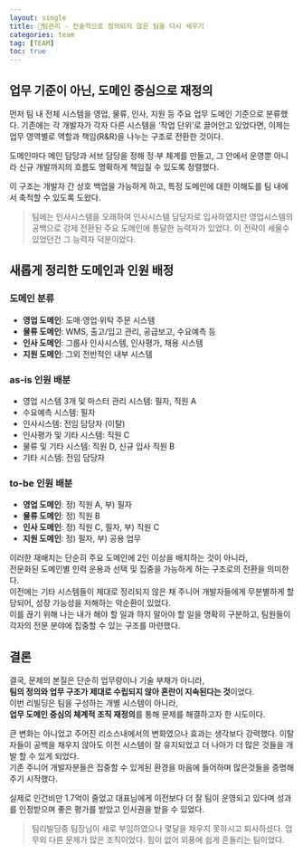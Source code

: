 ```yaml
---
layout: single
title: 🎯팀관리 - 전술적으로 정의되지 않은 팀을 다시 세우기
categories: team
tag: [TEAM]
toc: true
---
```


## 업무 기준이 아닌, 도메인 중심으로 재정의
먼저 팀 내 전체 시스템을 영업, 물류, 인사, 지원 등 주요 업무 도메인 기준으로 분류했다.
기존에는 각 개발자가 각자 다른 시스템을 ‘작업 단위’로 끌어안고 있었다면, 이제는 업무 영역별로 역할과 책임(R&R)을 나누는 구조로 전환한 것이다.

도메인마다 메인 담당과 서브 담당을 정해 정·부 체계를 만들고,
그 안에서 운영뿐 아니라 신규 개발까지의 흐름도 명확하게 책임질 수 있도록 정렬했다.

이 구조는 개발자 간 상호 백업을 가능하게 하고,
특정 도메인에 대한 이해도를 팀 내에서 축적할 수 있도록 도왔다.

> 팀에는 인사시스템을 오래하여 인사시스템 담당자로 입사하였지만 영업시스템의 공백으로 강제 전환된 주요 도메인에 통달한 능력자가 있었다. 이 전략이 세울수 있었던건 그 능력자 덕분이었다.

## 새롭게 정리한 도메인과 인원 배정

### 도메인 분류
- **영업 도메인**: 도매·영업·위탁 주문 시스템
- **물류 도메인**: WMS, 출고/입고 관리, 공급보고, 수요예측 등
- **인사 도메인**: 그룹사 인사시스템, 인사평가, 채용 시스템
- **지원 도메인**: 그외 전반적인 내부 시스템


### as-is 인원 배분
- 영업 시스템 3개 및 마스터 관리 시스템: 필자, 직원 A
- 수요예측 시스템: 필자
- 인사시스템: 전임 담당자 (이탈)
- 인사평가 및 기타 시스템: 직원 C
- 물류 및 기타 시스템: 직원 D, 신규 입사 직원 B
- 기타 시스템: 전임 담당자

### to-be 인원 배분
- **영업 도메인**: 정) 직원 A, 부) 필자
- **물류 도메인**: 정) 직원 B
- **인사 도메인**: 정) 직원 C, 필자, 부) 직원 C
- **지원 도메인**: 정) 필자, 부) 공용 업무


이러한 재배치는 단순히 주요 도메인에 2인 이상을 배치하는 것이 아니라,  
전문화된 도메인별 인력 운용과 선택 및 집중을 가능하게 하는 구조로의 전환을 의미한다.  
이전에는 기타 시스템들이 제대로 정리되지 않은 채 주니어 개발자들에게 무분별하게 할당되어, 성장 가능성을 저해하는 악순환이 있었다.  
이를 끊기 위해 나는 내가 해야 할 일과 하지 말아야 할 일을 명확히 구분하고, 팀원들이 각자의 전문 분야에 집중할 수 있는 구조를 마련했다.


## 결론

결국, 문제의 본질은 단순히 업무량이나 기술 부채가 아니라,  
**팀의 정의와 업무 구조가 제대로 수립되지 않아 혼란이 지속된다는 것**이었다.  
이번 리빌딩은 팀을 구성하는 개별 시스템이 아니라,  
**업무 도메인 중심의 체계적 조직 재정의**를 통해 문제를 해결하고자 한 시도이다.

큰 변화는 아니었고 주어진 리소스내에서의 변화였으나 효과는 생각보다 강력했다. 이탈자들이 공백을 채우지 않아도 이전 시스템이 잘 유지되었고 더 나아가 더 많은 것들을 개발 할 수 있게 되었다.  
기존 주니어 개발자분들은 집중할 수 있게된 환경을 마음에 들어하며 많은것들을 증명해주기 시작했다.

실제로 인건비만 1.7억이 줄었고 대표님에게 이전보다 더 잘 팀이 운영되고 있다며 성과를 인정받으며 좋은 평가를 받았고 인사권을 받을 수 있었다.

> 팀리빌딩중 팀장님이 새로 부임하였으나 몇달을 채우지 못하시고 퇴사하셨다. 업무외 다른 문제가 많은 조직이었다. 힘이 없어 외풍에 쉽게 흔들리는 팀이었다. 